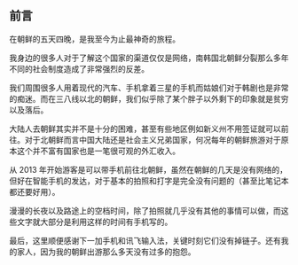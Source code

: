 
## 前言

在朝鲜的五天四晚，是我至今为止最神奇的旅程。

我身边的很多人对于了解这个国家的渠道仅仅是网络，南韩国北朝鲜分裂那么多年不同的社会制度造成了非常强烈的反差。

我们周围很多人用着现代的汽车、手机拿着三星的手机而姑娘们对于韩剧也是非常的痴迷。而在三八线以北的朝鲜，我们似乎除了某个胖子以外剩下的印象就是贫穷以及落后。

大陆人去朝鲜其实并不是十分的困难，甚至有些地区例如新义州不用签证就可以前往。对于北朝鲜而言中国大陆还是社会主义兄弟国家，何况每年的朝鲜旅游对于原本这个并不富有国家也是一笔很可观的外汇收入。

从 2013 年开始游客是可以带手机前往北朝鲜，虽然在朝鲜的几天是没有网络的，但好在智能手机的发达，对于基本的拍照和打字是完全没有问题的（甚至比笔记本都还要好用）。

漫漫的长夜以及路途上的空档时间，除了拍照就几乎没有其他的事情可以做，而这些文字就大部分是利用这样的时间有手机写的。

最后，这里顺便感谢下一加手机和讯飞输入法，关键时刻它们没有掉链子。还有我的家人，因为我的朝鲜出游那么多天没有过多的抱怨。




